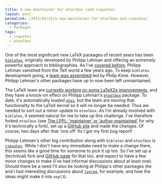 ```yaml
---
title: A new maintainer for etoolbox (and csquotes)
layout: post
permalink: /2015/03/12/a-new-maintainer-for-etoolbox-and-csquotes/
categories:
  - Packages
tags:
  - csquotes
  - etoolbox
---
```

One of the most significant new LaTeX packages of recent years has been [`biblatex`](https://ctan.org/pkg/biblatex), originally developed by Philipp Lehman and offering an extremely powerful approach to bibliographies. As I've [covered before](/2012/04/03/biblatex-status/), Philipp Lehman vanished from the TeX world a few years ago. To keep `biblatex` development going, a [team was assembled](/2012/04/23/biblatex-a-team-to-continue-the-work/) led by Philip Kime. However, Philipp Lehman's other packages have up to now been left unmaintained.

The LaTeX team are [currently working on some LaTeX2e improvements](/2014/12/28/fixing-latex2e/), and they have a knock-on effect on Philipp Lehman's [`etoolbox`](https://ctan.org/pkg/etoolbox) package. To date, it's automatically loaded [`etex`](https://ctan.org/pkg/etex-pkg), but the team are moving that functionality to the LaTeX kernel so it will no longer be needed. Thus we needed to sort out a minor update to `etoolbox`. As I'm already involved with `biblatex`, it seemed natural for me to take up this challenge. I've therefore forked `etoolbox` (see [The LPPL: ‘maintainer’ or ‘author-maintained’](/2012/05/04/the-lppl-maintainer-or-author-maintained/) for why it's technically a fork), set up a [GitHub site](https://github.com/josephwright/etoolbox) and made the changes. Of course, two days after that 'one off' fix I got my first bug report!

Philipp Lehman's other big contribution along with `biblatex` and `etoolbox` is [`csquotes`](https://ctan.org/pkg/csquotes). While I don't have any immediate need to make a change there, this seems like a good time for someone to pick it up too. So I've set up a (technical) fork and [GitHub page](https://github.com/josephwright/csquotes) for that too, and expect to have a few minor changes to make (I've had informal discussions about at least one). Should there be a need I'll also be looking at Philipp's other packages (he and I had interesting discussions about [`logreq`](https://ctan.org/pkg/logreq), for example, and how the ideas might make it into `expl3`).
